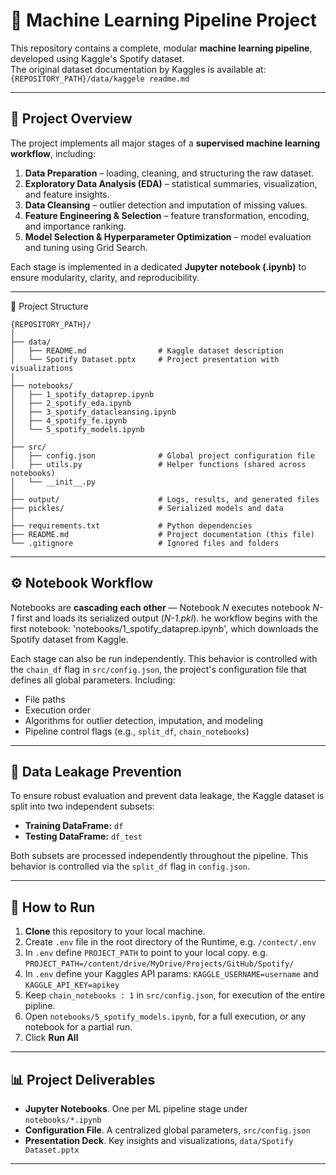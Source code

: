 # 🎯 Machine Learning Pipeline Project

This repository contains a complete, modular **machine learning pipeline**, developed using Kaggle's Spotify dataset.  
The original dataset documentation by Kaggles is available at: `{REPOSITORY_PATH}/data/kaggele readme.md`

---

## 📘 Project Overview

The project implements all major stages of a **supervised machine learning workflow**, including:

1. **Data Preparation** – loading, cleaning, and structuring the raw dataset.  
2. **Exploratory Data Analysis (EDA)** – statistical summaries, visualization, and feature insights.  
3. **Data Cleansing** – outlier detection and imputation of missing values.  
4. **Feature Engineering & Selection** – feature transformation, encoding, and importance ranking.  
5. **Model Selection & Hyperparameter Optimization** – model evaluation and tuning using Grid Search.

Each stage is implemented in a dedicated **Jupyter notebook (.ipynb)** to ensure modularity, clarity, and reproducibility.

---

🧩 Project Structure
```
{REPOSITORY_PATH}/
│
├── data/
│   ├── README.md                # Kaggle dataset description
│   └── Spotify Dataset.pptx     # Project presentation with visualizations
│
├── notebooks/
│   ├── 1_spotify_dataprep.ipynb
│   ├── 2_spotify_eda.ipynb
│   ├── 3_spotify_datacleansing.ipynb
│   ├── 4_spotify_fe.ipynb
│   └── 5_spotify_models.ipynb
│
├── src/
│   ├── config.json              # Global project configuration file
│   ├── utils.py                 # Helper functions (shared across notebooks)
│   └── __init__.py
│
├── output/                      # Logs, results, and generated files
├── pickles/                     # Serialized models and data
│
├── requirements.txt             # Python dependencies
├── README.md                    # Project documentation (this file)
└── .gitignore                   # Ignored files and folders
```

---

## ⚙️ Notebook Workflow

Notebooks are **cascading each other** — Notebook *N* executes notebook *N-1* first and loads its serialized output (*N-1.pkl*). 
he workflow begins with the first notebook: 'notebooks/1_spotify_dataprep.ipynb', which downloads the Spotify dataset from Kaggle.

Each stage can also be run independently. This behavior is controlled with the `chain_df` flag in `src/config.json`, the project's configuration file that defines all global parameters. 
Including:
- File paths
- Execution order  
- Algorithms for outlier detection, imputation, and modeling  
- Pipeline control flags (e.g., `split_df`, `chain_notebooks`)

---

## 🧠 Data Leakage Prevention

To ensure robust evaluation and prevent data leakage, the Kaggle dataset is split into two independent subsets:

- **Training DataFrame:** `df`  
- **Testing DataFrame:** `df_test`

Both subsets are processed independently throughout the pipeline. This behavior is controlled via the `split_df` flag in `config.json`.

---

## 🚀 How to Run

1. **Clone** this repository to your local machine.  
2. Create `.env` file in the root directory of the Runtime, e.g. `/contect/.env`
3. In `.env` define `PROJECT_PATH` to point to your local copy. e.g. `PROJECT_PATH=/content/drive/MyDrive/Projects/GitHub/Spotify/`
4. In `.env` define your Kaggles API params: `KAGGLE_USERNAME=username` and `KAGGLE_API_KEY=apikey`   
5. Keep `chain_notebooks : 1` in `src/config.json`, for execution of the entire pipline.
6. Open `notebooks/5_spotify_models.ipynb`, for a full execution, or any notebook for a partial run.
7. Click **Run All**

---

## 📊 Project Deliverables

- **Jupyter Notebooks**. One per ML pipeline stage under `notebooks/*.ipynb`  
- **Configuration File**. A centralized global parameters, `src/config.json`  
- **Presentation Deck**. Key insights and visualizations, `data/Spotify Dataset.pptx`

---
